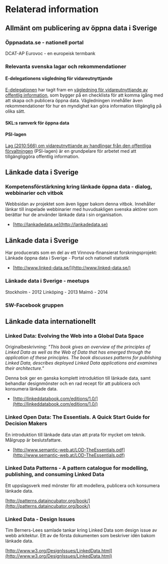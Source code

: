 # Relaterad information

## Allmänt om publicering av öppna data i Sverige

### Öppnadata.se - nationell portal
DCAT-AP
Eurovoc - en europeisk termbank

### Relevanta svenska lagar och rekommendationer

#### E-delegationens vägledning för vidareutnyttjande

[E-delegationen](http://www.edelegationen.se/) har tagit fram en [vägledning för vidareutnyttjande av offentlig information](http://www.vidareutnyttjande.se/), som bygger på en checklista för att komma igång med att skapa och publicera öppna data. Vägledningen innehåller även rekommendationer för hur en myndighet kan göra information tillgänglig på olika sätt.

#### SKL:s ramverk för öppna data



#### PSI-lagen

[Lag (2010:566) om vidareutnyttjande av handlingar från den offentliga förvaltningen](https://lagen.nu/2010:566) (PSI-lagen) är en grundpelare för arbetet med att tillgängliggöra offentlig information.

## Länkade data i Sverige

### Kompetensförstärkning kring länkade öppna data - dialog, webbinarier och vitbok

Webbsidan av projektet som även ligger bakom denna vitbok. Innehåller länkar till inspelade webbinarier med huvudsakligen svenska aktörer som berättar hur de använder länkade data i sin organisation.

* [http://lankadedata.se](http://lankadedata.se)

## Länkade data i Sverige

Har producerats som en del av ett Vinnova-finansierat forskningsprojekt: Länkade öppna data i Sverige - Portal och nationell statistik

* [http://www.linked-data.se/](http://www.linked-data.se/)

### Länkade data i Sverige - meetups

Stockholm - 2012
Linköping - 2013
Malmö - 2014

### SW-Facebook gruppen

## Länkade data internationellt

### Linked Data: Evolving the Web into a Global Data Space

Originalbeskrivning: _"This book gives an overview of the principles of Linked Data as well as the Web of Data that has emerged through the application of these principles. The book discusses patterns for publishing Linked Data, describes deployed Linked Data applications and examines their architecture."_

Denna bok ger en ganska komplett introduktion till länkade data, samt behandlar designmönster och en rad recept för att publicera och konsumera länkade data.

* [http://linkeddatabook.com/editions/1.0/](http://linkeddatabook.com/editions/1.0/)

### Linked Open Data: The Essentials. A Quick Start Guide for Decision Makers

En introduktion till länkade data utan att prata för mycket om teknik. Målgrupp är beslutsfattare.

* [http://www.semantic-web.at/LOD-TheEssentials.pdf](http://www.semantic-web.at/LOD-TheEssentials.pdf)

### Linked Data Patterns - A pattern catalogue for modelling, publishing, and consuming Linked Data

Ett uppslagsverk med mönster för att modellera, publicera och konsumera länkade data.

[http://patterns.dataincubator.org/book/](http://patterns.dataincubator.org/book/)

### Linked Data - Design Issues

Tim Berners-Lees samlade tankar kring Linked Data som design issue av webb arkitektur. Ett av de första dokumenten som beskriver idén bakom länkade data.

[http://www.w3.org/DesignIssues/LinkedData.html](http://www.w3.org/DesignIssues/LinkedData.html)
